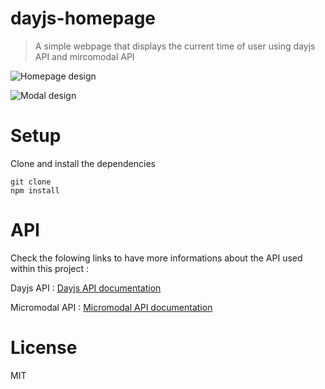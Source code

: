 # dayjs-homepage

> A simple webpage that displays the current time of user using dayjs API and mircomodal API

![Homepage design](<Capture d'écran 2023-09-28 140132.png>)

![Modal design](<Capture d'écran 2023-09-28 140203.png>)

# Setup

Clone and install the dependencies

```
git clone
npm install
```

# API

Check the folowing links to have more informations about the API used within this project :

Dayjs API : [Dayjs API documentation](https://day.js.org/docs/en/installation/installation)

Micromodal API : [Micromodal API documentation](https://micromodal.vercel.app/)

# License

MIT
